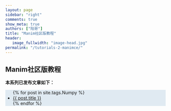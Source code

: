 ```yaml
---
layout: page
sidebar: "right"
comments: true
show_meta: true
authors: ["阳哥"]
title: "Manim社区版教程"
header:
   image_fullwidth: "image-head.jpg"
permalink: "/tutorials-2-manimce/"
---
```




## Manim社区版教程



**本系列已发布文章如下：**

<div style="background-color:#E0EAF2">

<!-- {% for entry in site.data.mycategories.entries %}
{% for mytag in entry.tags %}
{% if mytag == "tutorials-manimce" %}
<strong>{% include list-posts-link.html tag=mytag %}</strong>
{% endif %}
{% endfor %}
{% endfor %} -->

<ul>
    {% for post in site.tags.Numpy %}
    <li><a href="{{ site.url }}{{ site.baseurl }}{{ post.url }}">{{ post.title }}</a></li>
    {% endfor %}
</ul>


</div>
